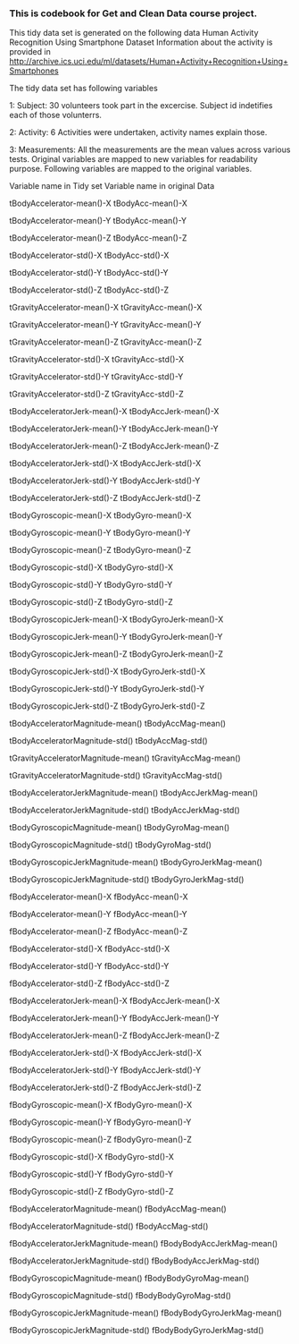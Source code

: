 ### This is codebook for Get and Clean Data course project.

This tidy data set is generated on the following data
Human Activity Recognition Using Smartphone Dataset
Information about the activity is provided in http://archive.ics.uci.edu/ml/datasets/Human+Activity+Recognition+Using+Smartphones

The tidy data set has following variables

1: Subject: 30 volunteers took part in the excercise. Subject id indetifies each of those volunterrs.

2: Activity: 6 Activities were undertaken, activity names explain those.

3: Measurements: All the measurements are the mean values across various tests. Original variables are mapped to new variables for readability purpose. Following variables are mapped to the original variables.  


Variable name in Tidy set		Variable name in original Data

tBodyAccelerator-mean()-X		tBodyAcc-mean()-X

tBodyAccelerator-mean()-Y		tBodyAcc-mean()-Y

tBodyAccelerator-mean()-Z		tBodyAcc-mean()-Z

tBodyAccelerator-std()-X		tBodyAcc-std()-X

tBodyAccelerator-std()-Y		tBodyAcc-std()-Y

tBodyAccelerator-std()-Z		tBodyAcc-std()-Z

tGravityAccelerator-mean()-X		tGravityAcc-mean()-X

tGravityAccelerator-mean()-Y		tGravityAcc-mean()-Y

tGravityAccelerator-mean()-Z		tGravityAcc-mean()-Z

tGravityAccelerator-std()-X		tGravityAcc-std()-X

tGravityAccelerator-std()-Y		tGravityAcc-std()-Y

tGravityAccelerator-std()-Z		tGravityAcc-std()-Z

tBodyAcceleratorJerk-mean()-X		tBodyAccJerk-mean()-X

tBodyAcceleratorJerk-mean()-Y		tBodyAccJerk-mean()-Y

tBodyAcceleratorJerk-mean()-Z		tBodyAccJerk-mean()-Z

tBodyAcceleratorJerk-std()-X		tBodyAccJerk-std()-X

tBodyAcceleratorJerk-std()-Y		tBodyAccJerk-std()-Y

tBodyAcceleratorJerk-std()-Z		tBodyAccJerk-std()-Z

tBodyGyroscopic-mean()-X		tBodyGyro-mean()-X

tBodyGyroscopic-mean()-Y		tBodyGyro-mean()-Y

tBodyGyroscopic-mean()-Z		tBodyGyro-mean()-Z

tBodyGyroscopic-std()-X			tBodyGyro-std()-X

tBodyGyroscopic-std()-Y			tBodyGyro-std()-Y

tBodyGyroscopic-std()-Z			tBodyGyro-std()-Z

tBodyGyroscopicJerk-mean()-X		tBodyGyroJerk-mean()-X

tBodyGyroscopicJerk-mean()-Y		tBodyGyroJerk-mean()-Y

tBodyGyroscopicJerk-mean()-Z		tBodyGyroJerk-mean()-Z

tBodyGyroscopicJerk-std()-X		tBodyGyroJerk-std()-X

tBodyGyroscopicJerk-std()-Y		tBodyGyroJerk-std()-Y

tBodyGyroscopicJerk-std()-Z		tBodyGyroJerk-std()-Z

tBodyAcceleratorMagnitude-mean()	tBodyAccMag-mean()

tBodyAcceleratorMagnitude-std()		tBodyAccMag-std()

tGravityAcceleratorMagnitude-mean()	tGravityAccMag-mean()

tGravityAcceleratorMagnitude-std()	tGravityAccMag-std()

tBodyAcceleratorJerkMagnitude-mean()	tBodyAccJerkMag-mean()

tBodyAcceleratorJerkMagnitude-std()	tBodyAccJerkMag-std()

tBodyGyroscopicMagnitude-mean()		tBodyGyroMag-mean()

tBodyGyroscopicMagnitude-std()		tBodyGyroMag-std()

tBodyGyroscopicJerkMagnitude-mean()	tBodyGyroJerkMag-mean()

tBodyGyroscopicJerkMagnitude-std()	tBodyGyroJerkMag-std()

fBodyAccelerator-mean()-X		fBodyAcc-mean()-X

fBodyAccelerator-mean()-Y		fBodyAcc-mean()-Y

fBodyAccelerator-mean()-Z		fBodyAcc-mean()-Z

fBodyAccelerator-std()-X		fBodyAcc-std()-X

fBodyAccelerator-std()-Y		fBodyAcc-std()-Y

fBodyAccelerator-std()-Z		fBodyAcc-std()-Z

fBodyAcceleratorJerk-mean()-X		fBodyAccJerk-mean()-X

fBodyAcceleratorJerk-mean()-Y		fBodyAccJerk-mean()-Y

fBodyAcceleratorJerk-mean()-Z		fBodyAccJerk-mean()-Z

fBodyAcceleratorJerk-std()-X		fBodyAccJerk-std()-X

fBodyAcceleratorJerk-std()-Y		fBodyAccJerk-std()-Y

fBodyAcceleratorJerk-std()-Z		fBodyAccJerk-std()-Z

fBodyGyroscopic-mean()-X		fBodyGyro-mean()-X

fBodyGyroscopic-mean()-Y		fBodyGyro-mean()-Y

fBodyGyroscopic-mean()-Z		fBodyGyro-mean()-Z

fBodyGyroscopic-std()-X			fBodyGyro-std()-X

fBodyGyroscopic-std()-Y			fBodyGyro-std()-Y

fBodyGyroscopic-std()-Z			fBodyGyro-std()-Z

fBodyAcceleratorMagnitude-mean()	fBodyAccMag-mean()

fBodyAcceleratorMagnitude-std()		fBodyAccMag-std()

fBodyAcceleratorJerkMagnitude-mean()	fBodyBodyAccJerkMag-mean()

fBodyAcceleratorJerkMagnitude-std()	fBodyBodyAccJerkMag-std()

fBodyGyroscopicMagnitude-mean()		fBodyBodyGyroMag-mean()

fBodyGyroscopicMagnitude-std()		fBodyBodyGyroMag-std()

fBodyGyroscopicJerkMagnitude-mean()	fBodyBodyGyroJerkMag-mean()

fBodyGyroscopicJerkMagnitude-std()	fBodyBodyGyroJerkMag-std()






